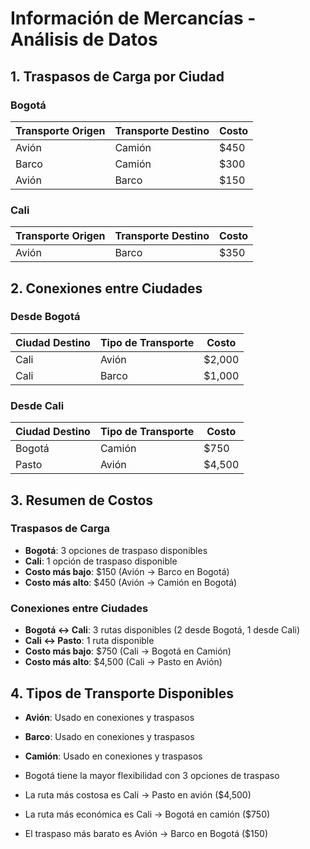 # Información de Mercancías - Análisis de Datos

## 1. Traspasos de Carga por Ciudad

### Bogotá
| Transporte Origen | Transporte Destino | Costo |
|-------------------|-------------------|-------|
| Avión | Camión | $450 |
| Barco | Camión | $300 |
| Avión | Barco | $150 |

### Cali
| Transporte Origen | Transporte Destino | Costo |
|-------------------|-------------------|-------|
| Avión | Barco | $350 |

## 2. Conexiones entre Ciudades

### Desde Bogotá
| Ciudad Destino | Tipo de Transporte | Costo |
|----------------|-------------------|-------|
| Cali | Avión | $2,000 |
| Cali | Barco | $1,000 |

### Desde Cali
| Ciudad Destino | Tipo de Transporte | Costo |
|----------------|-------------------|-------|
| Bogotá | Camión | $750 |
| Pasto | Avión | $4,500 |

## 3. Resumen de Costos

### Traspasos de Carga
- **Bogotá**: 3 opciones de traspaso disponibles
- **Cali**: 1 opción de traspaso disponible
- **Costo más bajo**: $150 (Avión → Barco en Bogotá)
- **Costo más alto**: $450 (Avión → Camión en Bogotá)

### Conexiones entre Ciudades
- **Bogotá ↔ Cali**: 3 rutas disponibles (2 desde Bogotá, 1 desde Cali)
- **Cali ↔ Pasto**: 1 ruta disponible
- **Costo más bajo**: $750 (Cali → Bogotá en Camión)
- **Costo más alto**: $4,500 (Cali → Pasto en Avión)

## 4. Tipos de Transporte Disponibles
- **Avión**: Usado en conexiones y traspasos
- **Barco**: Usado en conexiones y traspasos
- **Camión**: Usado en conexiones y traspasos


- Bogotá tiene la mayor flexibilidad con 3 opciones de traspaso
- La ruta más costosa es Cali → Pasto en avión ($4,500)
- La ruta más económica es Cali → Bogotá en camión ($750)
- El traspaso más barato es Avión → Barco en Bogotá ($150)
